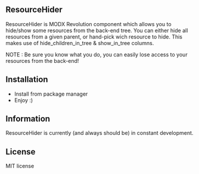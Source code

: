 ## ResourceHider

ResourceHider is MODX Revolution component which allows you to hide/show some resources from the back-end tree.
You can either hide all resources from a given parent, or hand-pick wich resource to hide.
This makes use of hide_children_in_tree & show_in_tree columns.

NOTE : Be sure you know what you do, you can easily lose access to your resources from the back-end!

## Installation

* Install from package manager
* Enjoy :)

## Information

ResourceHider is currently (and always should be) in constant development.

## License

MIT license

